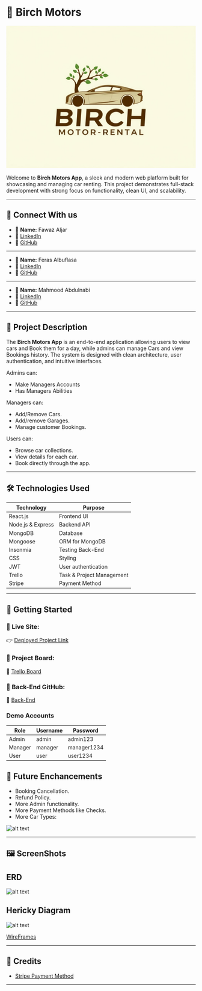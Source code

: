 # 🚗 Birch Motors

![alt text](./src/images/Birch-motor-rental%20logo.jpeg)

Welcome to **Birch Motors App**, a sleek and modern web platform built for showcasing and managing car renting. This project demonstrates full-stack development with strong focus on functionality, clean UI, and scalability.

---

## 🔗 Connect With us

- 👤 **Name:** Fawaz Aljar
- 💼 [LinkedIn](https://www.linkedin.com/in/aljar/)
- 🐙 [GitHub](https://github.com/10Fawaz)

---

- 👤 **Name:** Feras Albuflasa
- 💼 [LinkedIn](https://www.linkedin.com/in/ferasalbuflasa/)
- 🐙 [GitHub](https://github.com/FerasAlbuflasa01)

---

- 👤 **Name:** Mahmood Abdulnabi
- 💼 [LinkedIn](https://www.linkedin.com/in/mahmood-abdulnabi/)
- 🐙 [GitHub](https://github.com/Ham33d-754)

---

## 📜 Project Description

The **Birch Motors App** is an end-to-end application allowing users to view cars and Book them for a day, while admins can manage Cars and view Bookings history. The system is designed with clean architecture, user authentication, and intuitive interfaces.

Admins can:

- Make Managers Accounts
- Has Managers Abilities

Managers can:

- Add/Remove Cars.
- Add/remove Garages.
- Manage customer Bookings.

Users can:

- Browse car collections.
- View details for each car.
- Book directly through the app.

---

## 🛠️ Technologies Used

| Technology        | Purpose                   |
| ----------------- | ------------------------- |
| React.js          | Frontend UI               |
| Node.js & Express | Backend API               |
| MongoDB           | Database                  |
| Mongoose          | ORM for MongoDB           |
| Insonmia          | Testing Back-End          |
| CSS               | Styling                   |
| JWT               | User authentication       |
| Trello            | Task & Project Management |
| Stripe            | Payment Method            |

---

## 🚀 Getting Started

### 🔗 Live Site:

👉 [Deployed Project Link]()

### 🧩 Project Board:

📌 [Trello Board](https://trello.com/b/B4Rdq3nV/my-trello-board)

### 🧩 Back-End GitHub:

📌 [Back-End](https://github.com/Ham33d-754/Birch-Motors-Rental-back-end.git)

### Demo Accounts

| Role    | Username | Password    |
| ------- | -------- | ----------- |
| Admin   | admin    | admin123    |
| Manager | manager  | manager1234 |
| User    | user     | user1234    |

## 🔮 Future Enchancements

- Booking Cancellation.
- Refund Policy.
- More Admin functionality.
- More Payment Methods like Checks.
- More Car Types:

![alt text](./images/Types-of-Cars.webp)

---

## 🖼 ScreenShots

## ERD

![alt text](image-1.png)

## Hericky Diagram

![alt text](image.png)

[WireFrames](https://drive.google.com/drive/folders/1HD_D0V6IDMcSgwhrGkpt2461EwxhOd0N?usp=sharing)

---

## 🙌 Credits

- [Stripe Payment Method](https://stripe.com/)

---
